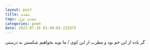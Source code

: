 ```yaml
---
layout: post
title: سعدی
tags: سعدی غزل
categories: poem
date: 2022-07-16 01:49:03.232975
---
```


گر باده از این خم بود و مطرب از این کوی / ما توبه بخواهیم شکستن به درستی
